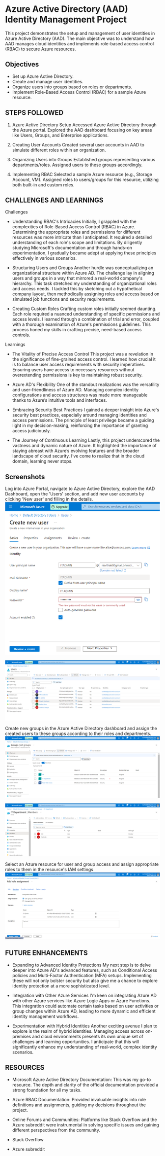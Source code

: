 
# Azure Active Directory (AAD) Identity Management Project


This project demonstrates the setup and management of user identities in Azure Active Directory (AAD). The main objective was to understand how AAD manages cloud identities and implements role-based access control (RBAC) to secure Azure resources.



## Objectives

- Set up Azure Active Directory.
- Create and manage user identities.
- Organize users into groups based on roles or departments.
- Implement Role-Based Access Control (RBAC) for a sample Azure resource.

## STEPS FOLLOWED

1) Azure Active Directory Setup
Accessed Azure Active Directory through the Azure portal.
Explored the AAD dashboard focusing on key areas like Users, Groups, and Enterprise applications.

2) Creating User Accounts
Created several user accounts in AAD to simulate different roles within an organization.

3) Organizing Users into Groups
Established groups representing various departments/roles.
Assigned users to these groups accordingly.

4) Implementing RBAC
Selected a sample Azure resource (e.g., Storage Account, VM).
Assigned roles to users/groups for this resource, utilizing both built-in and custom roles.

## CHALLENGES AND LEARNINGS

Challenges
- Understanding RBAC's Intricacies
Initially, I grappled with the complexities of Role-Based Access Control (RBAC) in Azure. Determining the appropriate roles and permissions for different resources was more intricate than I anticipated. It required a detailed understanding of each role's scope and limitations. By diligently studying Microsoft's documentation and through hands-on experimentation, I gradually became adept at applying these principles effectively in various scenarios.

- Structuring Users and Groups
Another hurdle was conceptualizing an organizational structure within Azure AD. The challenge lay in aligning users and groups in a way that mirrored a real-world company's hierarchy. This task stretched my understanding of organizational roles and access needs. I tackled this by sketching out a hypothetical company layout, then methodically assigning roles and access based on simulated job functions and security requirements.

- Creating Custom Roles
Crafting custom roles initially seemed daunting. Each role required a nuanced understanding of specific permissions and access levels. I learned through a combination of trial and error, coupled with a thorough examination of Azure's permissions guidelines. This process honed my skills in crafting precise, need-based access controls.

Learnings
- The Vitality of Precise Access Control
This project was a revelation in the significance of fine-grained access control. I learned how crucial it is to balance user access requirements with security imperatives. Ensuring users have access to necessary resources without overextending permissions is key to maintaining robust security.

- Azure AD's Flexibility
One of the standout realizations was the versatility and user-friendliness of Azure AD. Managing complex identity configurations and access structures was made more manageable thanks to Azure’s intuitive tools and interfaces.

- Embracing Security Best Practices
I gained a deeper insight into Azure's security best practices, especially around managing identities and access permissions. The principle of least privilege became a guiding light in my decision-making, reinforcing the importance of granting access judiciously.

- The Journey of Continuous Learning
Lastly, this project underscored the vastness and dynamic nature of Azure. It highlighted the importance of staying abreast with Azure’s evolving features and the broader landscape of cloud security. I’ve come to realize that in the cloud domain, learning never stops.

## Screenshots


Log into Azure Portal, navigate to Azure Active Directory, explore the AAD Dashboard, open the 'Users' section, and add new user accounts by clicking 'New user' and filling in the details.
![App Screenshot](https://github.com/SarthakRana007/Azure-AD-Identity-Management/blob/1c6356a77c7711e6f69b1f12bd766e3e38b53604/1.png)

![App Screenshot](https://github.com/SarthakRana007/Azure-AD-Identity-Management/blob/c43605507c9bee842a3adabe5a1c5b3e55bb3fc4/2.png)


Create new groups in the Azure Active Directory dashboard and assign the created users to these groups according to their roles and departments.
![App Screenshot](https://github.com/SarthakRana007/Azure-AD-Identity-Management/blob/c43605507c9bee842a3adabe5a1c5b3e55bb3fc4/3.png)

![App Screenshot](https://github.com/SarthakRana007/Azure-AD-Identity-Management/blob/3e15e945a79325fa8b428e93e78f22e484fd4ddf/4.png)


Select an Azure resource for user and group access and assign appropriate roles to them in the resource's IAM settings
![App Screenshot](https://github.com/SarthakRana007/Azure-AD-Identity-Management/blob/c43605507c9bee842a3adabe5a1c5b3e55bb3fc4/5.png)


## FUTURE ENHANCEMENTS


- Expanding to Advanced Identity Protections
My next step is to delve deeper into Azure AD's advanced features, such as Conditional Access policies and Multi-Factor Authentication (MFA) setups. Implementing these will not only bolster security but also give me a chance to explore identity protection at a more sophisticated level.

- Integration with Other Azure Services
I'm keen on integrating Azure AD with other Azure services like Azure Logic Apps or Azure Functions. This integration could automate certain tasks based on user activities or group changes within Azure AD, leading to more dynamic and efficient identity management workflows.

- Experimentation with Hybrid Identities
Another exciting avenue I plan to explore is the realm of hybrid identities. Managing access across on-premises and cloud environments presents its own unique set of challenges and learning opportunities. I anticipate that this will significantly enhance my understanding of real-world, complex identity scenarios.

## RESOURCES

- Microsoft Azure Active Directory Documentation: This was my go-to resource. The depth and clarity of the official documentation provided a strong foundation for all my tasks.

- Azure RBAC Documentation: Provided invaluable insights into role definitions and assignments, guiding my decisions throughout the project.

- Online Forums and Communities: Platforms like Stack Overflow and the Azure subreddit were instrumental in solving specific issues and gaining different perspectives from the community.

- Stack Overflow

- Azure subreddit
